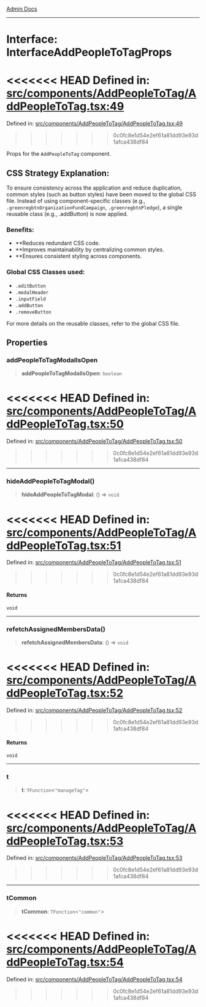 [Admin Docs](/)

***

# Interface: InterfaceAddPeopleToTagProps

<<<<<<< HEAD
Defined in: [src/components/AddPeopleToTag/AddPeopleToTag.tsx:49](https://github.com/abhassen44/talawa-admin/blob/285f7384c3d26b5028a286d84f89b85120d130a2/src/components/AddPeopleToTag/AddPeopleToTag.tsx#L49)
=======
Defined in: [src/components/AddPeopleToTag/AddPeopleToTag.tsx:49](https://github.com/PalisadoesFoundation/talawa-admin/blob/main/src/components/AddPeopleToTag/AddPeopleToTag.tsx#L49)
>>>>>>> 0c0fc8e1d54e2ef61a81dd93e93d1afca438df84

Props for the `AddPeopleToTag` component.

## CSS Strategy Explanation:

To ensure consistency across the application and reduce duplication, common styles
(such as button styles) have been moved to the global CSS file. Instead of using
component-specific classes (e.g., `.greenregbtnOrganizationFundCampaign`, `.greenregbtnPledge`), a single reusable
class (e.g., .addButton) is now applied.

### Benefits:
- **Reduces redundant CSS code.
- **Improves maintainability by centralizing common styles.
- **Ensures consistent styling across components.

### Global CSS Classes used:
- `.editButton`
- `.modalHeader`
- `.inputField`
- `.addButton`
- `.removeButton`

For more details on the reusable classes, refer to the global CSS file.

## Properties

### addPeopleToTagModalIsOpen

> **addPeopleToTagModalIsOpen**: `boolean`

<<<<<<< HEAD
Defined in: [src/components/AddPeopleToTag/AddPeopleToTag.tsx:50](https://github.com/abhassen44/talawa-admin/blob/285f7384c3d26b5028a286d84f89b85120d130a2/src/components/AddPeopleToTag/AddPeopleToTag.tsx#L50)
=======
Defined in: [src/components/AddPeopleToTag/AddPeopleToTag.tsx:50](https://github.com/PalisadoesFoundation/talawa-admin/blob/main/src/components/AddPeopleToTag/AddPeopleToTag.tsx#L50)
>>>>>>> 0c0fc8e1d54e2ef61a81dd93e93d1afca438df84

***

### hideAddPeopleToTagModal()

> **hideAddPeopleToTagModal**: () => `void`

<<<<<<< HEAD
Defined in: [src/components/AddPeopleToTag/AddPeopleToTag.tsx:51](https://github.com/abhassen44/talawa-admin/blob/285f7384c3d26b5028a286d84f89b85120d130a2/src/components/AddPeopleToTag/AddPeopleToTag.tsx#L51)
=======
Defined in: [src/components/AddPeopleToTag/AddPeopleToTag.tsx:51](https://github.com/PalisadoesFoundation/talawa-admin/blob/main/src/components/AddPeopleToTag/AddPeopleToTag.tsx#L51)
>>>>>>> 0c0fc8e1d54e2ef61a81dd93e93d1afca438df84

#### Returns

`void`

***

### refetchAssignedMembersData()

> **refetchAssignedMembersData**: () => `void`

<<<<<<< HEAD
Defined in: [src/components/AddPeopleToTag/AddPeopleToTag.tsx:52](https://github.com/abhassen44/talawa-admin/blob/285f7384c3d26b5028a286d84f89b85120d130a2/src/components/AddPeopleToTag/AddPeopleToTag.tsx#L52)
=======
Defined in: [src/components/AddPeopleToTag/AddPeopleToTag.tsx:52](https://github.com/PalisadoesFoundation/talawa-admin/blob/main/src/components/AddPeopleToTag/AddPeopleToTag.tsx#L52)
>>>>>>> 0c0fc8e1d54e2ef61a81dd93e93d1afca438df84

#### Returns

`void`

***

### t

> **t**: `TFunction`\<`"manageTag"`\>

<<<<<<< HEAD
Defined in: [src/components/AddPeopleToTag/AddPeopleToTag.tsx:53](https://github.com/abhassen44/talawa-admin/blob/285f7384c3d26b5028a286d84f89b85120d130a2/src/components/AddPeopleToTag/AddPeopleToTag.tsx#L53)
=======
Defined in: [src/components/AddPeopleToTag/AddPeopleToTag.tsx:53](https://github.com/PalisadoesFoundation/talawa-admin/blob/main/src/components/AddPeopleToTag/AddPeopleToTag.tsx#L53)
>>>>>>> 0c0fc8e1d54e2ef61a81dd93e93d1afca438df84

***

### tCommon

> **tCommon**: `TFunction`\<`"common"`\>

<<<<<<< HEAD
Defined in: [src/components/AddPeopleToTag/AddPeopleToTag.tsx:54](https://github.com/abhassen44/talawa-admin/blob/285f7384c3d26b5028a286d84f89b85120d130a2/src/components/AddPeopleToTag/AddPeopleToTag.tsx#L54)
=======
Defined in: [src/components/AddPeopleToTag/AddPeopleToTag.tsx:54](https://github.com/PalisadoesFoundation/talawa-admin/blob/main/src/components/AddPeopleToTag/AddPeopleToTag.tsx#L54)
>>>>>>> 0c0fc8e1d54e2ef61a81dd93e93d1afca438df84
